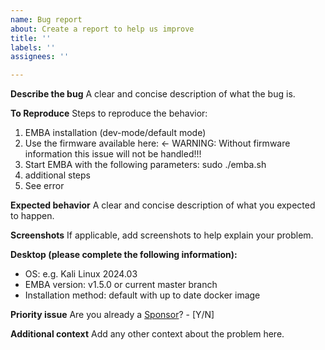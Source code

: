 ```yaml
---
name: Bug report
about: Create a report to help us improve
title: ''
labels: ''
assignees: ''

---
```


**Describe the bug**
A clear and concise description of what the bug is.

**To Reproduce**
Steps to reproduce the behavior:
1. EMBA installation (dev-mode/default mode)
2. Use the firmware available here: <Insert URL> <- WARNING: Without firmware information this issue will not be handled!!!
3. Start EMBA with the following parameters: sudo ./emba.sh <insert further parameters>
4. additional steps
5. See error

**Expected behavior**
A clear and concise description of what you expected to happen.

**Screenshots**
If applicable, add screenshots to help explain your problem.

**Desktop (please complete the following information):**
- OS: e.g. Kali Linux 2024.03
- EMBA version: v1.5.0 or current master branch
- Installation method: default with up to date docker image

**Priority issue**
Are you already a [Sponsor][1]? - [Y/N]

**Additional context**
Add any other context about the problem here.

[1]: <https://github.com/sponsors/e-m-b-a/> "EMBA Sponsoring"
